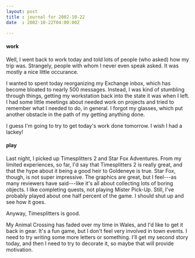 ```yaml
---
layout: post
title : journal for 2002-10-22
date  : 2002-10-22T04:00:00Z

---
```

<h4>work</h4>Well, I went back to work today and told lots of people (who asked) how my trip was.  Strangely, people with whom I never even speak asked.  It was mostly a nice little occurance.

I wanted to spent today reorganizing my Exchange inbox, which has become bloated to nearly 500 messages.  Instead, I was kind of stumbling through things, getting my workstation back into the state it was when I left.  I had some little meetings about needed work on projects and tried to remember what I needed to do, in general.  I forgot my glasses, which put another obstacle in the path of my getting anything done.

I guess I'm going to try to get today's work done tomorrow.  I wish I had a lackey!<h4>play</h4>Last night, I picked up Timesplitters 2 and Star Fox Adventures.  From my limited experiences, so far, I'd say that Timesplitters 2 is really great, and that the hype about it being a good heir to Goldeneye is true.  Star Fox, though, is not super impressive.  The graphics are great, but I feel---as many reviewers have said---like it's all about collecting lots of boring objects.  I like completing quests, not playing Mister Pick-Up.  Still, I've probably played about one half percent of the game.  I should shut up and see how it goes.

Anyway, Timesplitters is good.

My Animal Crossing has faded over my time in Wales, and I'd like to get it back in gear.  It's a fun game, but I don't feel very involved in town events.  I need to try writing some more letters or something.  I'll get my second story today, and then I need to try to decorate it, so maybe that will provide motivation.

